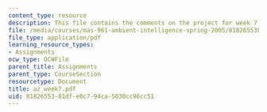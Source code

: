 ```yaml
---
content_type: resource
description: This file contains the comments on the project for week 7.
file: /media/courses/mas-961-ambient-intelligence-spring-2005/8182655381dfe0c794ca5030cc96cc51_az_week7.pdf
file_type: application/pdf
learning_resource_types:
- Assignments
ocw_type: OCWFile
parent_title: Assignments
parent_type: CourseSection
resourcetype: Document
title: az_week7.pdf
uid: 81826553-81df-e0c7-94ca-5030cc96cc51
---
```

